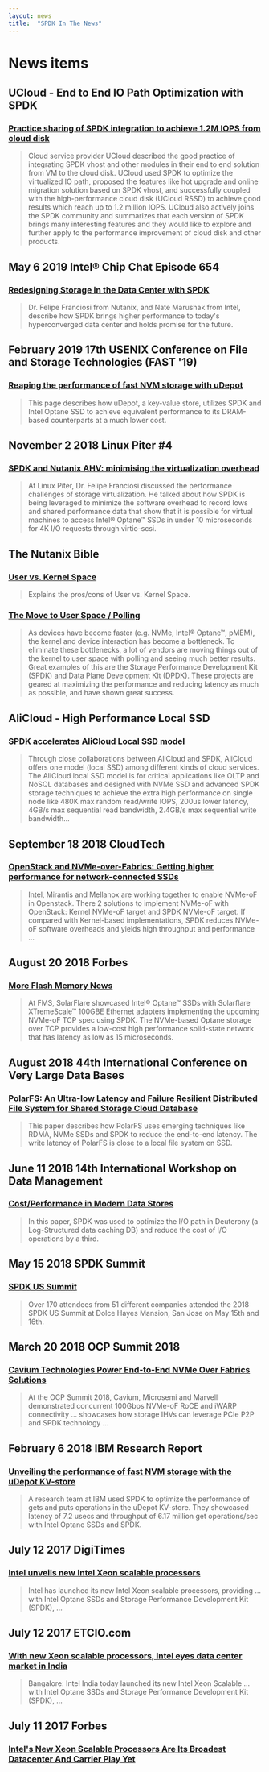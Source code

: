 ```yaml
---
layout: news
title:  "SPDK In The News"
---
```


# News items

## UCloud - End to End IO Path Optimization with SPDK

### [Practice sharing of SPDK integration to achieve 1.2M IOPS from cloud disk](https://mp.weixin.qq.com/s?__biz=MzUwOTA1NDg4NQ==&mid=2247485707&idx=1&sn=c6f8e7ebe48a13e7783abc187c588002&chksm=f91953c1ce6edad7c61b267acb0abc1292486ae70cf4883e9f811320f08a596874e12e0f7d72&mpshare=1&scene=1&srcid=0523NZ3tMRR6jvAOYngdBkXB&pass_ticket=wtEIGZYEis9CDCq2bHqr9cZpaldcKOrajkGA0dojARAuGlY%2FloOQcZQ%2FsK0w0KRa#rd)
> Cloud service provider UCloud described the good practice of integrating SPDK vhost and other modules in their end to end solution from VM to the cloud disk. UCloud used SPDK to optimize the virtualized IO path, proposed the features like hot upgrade and online migration solution based on SPDK vhost, and successfully coupled with the high-performance cloud disk (UCloud RSSD) to achieve good results which reach up to 1.2 million IOPS. UCloud also actively joins the SPDK community and summarizes that each version of SPDK brings many interesting features and they would like to explore and further apply to the performance improvement of cloud disk and other products.

## May 6 2019 Intel® Chip Chat Episode 654

### [Redesigning Storage in the Data Center with SPDK](https://soundcloud.com/intelchipchat/redesigning-storage-in-the-data-center-spdk)
> Dr. Felipe Franciosi from Nutanix, and Nate Marushak from Intel, describe how SPDK brings higher performance to today's hyperconverged data center and holds promise for the future.

## February 2019 17th USENIX Conference on File and Storage Technologies (FAST '19)

### [Reaping the performance of fast NVM storage with uDepot](https://www.usenix.org/system/files/fast19-kourtis.pdf)
> This page describes how uDepot, a key-value store, utilizes SPDK and Intel Optane SSD to achieve equivalent performance to its DRAM-based counterparts at a much lower cost.

## November 2 2018 Linux Piter #4

### [SPDK and Nutanix AHV: minimising the virtualization overhead](https://linuxpiter.com/en/materials/2422)
> At Linux Piter, Dr. Felipe Franciosi discussed the performance challenges of storage virtualization. He talked about how SPDK is being leveraged to minimize the software overhead to record lows and shared performance data that show that it is possible for virtual machines to access Intel® Optane™ SSDs in under 10 microseconds for 4K I/O requests through virtio-scsi.

## The Nutanix Bible

### [User vs. Kernel Space](http://nutanixbible.com/#anchor-user-vs.-kernel-space-15)
> Explains the pros/cons of User vs. Kernel Space.

### [The Move to User Space / Polling](http://nutanixbible.com/#anchor-the-move-to-user-space-/-polling-17)
> As devices have become faster (e.g. NVMe, Intel® Optane™, pMEM), the kernel and device interaction has become a bottleneck. To eliminate these bottlenecks, a lot of vendors are moving things out of the kernel to user space with polling and seeing much better results. Great examples of this are the Storage Performance Development Kit (SPDK) and Data Plane Development Kit (DPDK). These projects are geared at maximizing the performance and reducing latency as much as possible, and have shown great success.

## AliCloud - High Performance Local SSD

### [SPDK accelerates AliCloud Local SSD model](https://promotion.aliyun.com/ntms/act/ecshighperformance.html?open_id=1d8213d3-b437-4596-a88a-d27798942d3a-&open_cid=4703)
> Through close collaborations between AliCloud and SPDK, AliCloud offers one model (local SSD) among different kinds of cloud services. The AliCloud local SSD model is for critical applications like OLTP and NoSQL databases and designed with NVMe SSD and advanced SPDK storage techniques to achieve the extra high performance on single node like 480K max random read/write IOPS, 200us lower latency, 4GB/s max sequential read bandwidth, 2.4GB/s max sequential write bandwidth...

## September 18 2018 CloudTech

### [OpenStack and NVMe-over-Fabrics: Getting higher performance for network-connected SSDs](https://www.cloudcomputing-news.net/news/2018/sep/18/openstack-and-nvme-over-fabrics-getting-high-performance-for-network-connected-ssds/)
> Intel, Mirantis and Mellanox are working together to enable NVMe-oF in Openstack. There 2 solutions to implement NVMe-oF with OpenStack: Kernel NVMe-oF target and SPDK NVMe-oF target. If compared with Kernel-based implementations, SPDK reduces NVMe-oF software overheads and yields high throughput and performance ...

## August 20 2018 Forbes

### [More Flash Memory News](https://www.forbes.com/sites/tomcoughlin/2018/08/20/more-flash-memory-news/#4fd9f6825830)
> At FMS, SolarFlare showcased Intel® Optane™ SSDs with Solarflare XTremeScale™ 100GBE Ethernet adapters implementing the upcoming NVMe-oF TCP spec using SPDK. The NVMe-based Optane storage over TCP provides a low-cost high performance solid-state network that has latency as low as 15 microseconds.

## August 2018 44th International Conference on Very Large Data Bases

### [PolarFS: An Ultra-low Latency and Failure Resilient Distributed File System for Shared Storage Cloud Database](http://www.vldb.org/pvldb/vol11/p1849-cao.pdf)
> This paper describes how PolarFS uses emerging techniques like RDMA, NVMe SSDs and SPDK to reduce the end-to-end latency. The write latency of PolarFS is close to a local file system on SSD.

## June 11 2018 14th International Workshop on Data Management

### [Cost/Performance in Modern Data Stores](https://dl.acm.org/citation.cfm?doid=3211922.3211927)
> In this paper, SPDK was used to optimize the I/O path in Deuterony (a Log-Structured data caching DB) and reduce the cost of I/O operations by a third.

## May 15 2018 SPDK Summit

### [SPDK US Summit](http://spdk.io/news/2018/06/13/summit-recap/)
> Over 170 attendees from 51 different companies attended the 2018 SPDK US Summit at Dolce Hayes Mansion, San Jose on May 15th and 16th.

## March 20 2018 OCP Summit 2018

### [Cavium Technologies Power End-to-End NVMe Over Fabrics Solutions](https://www.hpcwire.com/off-the-wire/cavium-technologies-power-end-to-end-nvme-over-fabrics-solutions/)
> At the OCP Summit 2018, Cavium, Microsemi and Marvell demonstrated concurrent 100Gbps NVMe-oF RoCE and iWARP connectivity ... showcases how storage IHVs can leverage PCIe P2P and SPDK technology ...

## February 6 2018 IBM Research Report

### [Unveiling the performance of fast NVM storage with the uDepot KV-store](http://domino.research.ibm.com/library/cyberdig.nsf/papers/924CAFEAE5A8483585258279002F8E26/$File/RZ3923.pdf)
> A research team at IBM used SPDK to optimize the performance of gets and puts operations in the uDepot KV-store. They showcased latency of 7.2 usecs and throughput of 6.17 million get operations/sec with Intel Optane SSDs and SPDK.

## July 12 2017 DigiTimes

### [Intel unveils new Intel Xeon scalable processors](http://www.digitimes.com/newregister/join.asp?view=Article&DATEPUBLISH=2017/07/12&PAGES=PR&SEQ=200)
> Intel has launched its new Intel Xeon scalable processors, providing ... with Intel Optane SSDs and Storage Performance Development Kit (SPDK), ...

## July 12 2017 ETCIO.com

### [With new Xeon scalable processors, Intel eyes data center market in India](http://cio.economictimes.indiatimes.com/news/data-center/with-new-xeon-scalable-processors-intel-eyes-data-center-market-in-india/59561320)
> Bangalore: Intel India today launched its new Intel Xeon Scalable ... with Intel Optane SSDs and Storage Performance Development Kit (SPDK), ...

##  July 11 2017 Forbes

### [Intel's New Xeon Scalable Processors Are Its Broadest Datacenter And Carrier Play Yet](https://www.forbes.com/sites/patrickmoorhead/2017/07/11/intels-new-xeon-scalable-processors-are-its-broadest-datacenter-and-carrier-play-yet/#6fb1006728d1)

